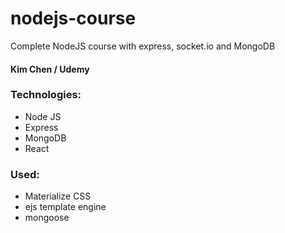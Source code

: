 # nodejs-course

Complete NodeJS course with express, socket.io and MongoDB
#### Kim Chen / Udemy

### Technologies:
- Node JS
- Express
- MongoDB
- React

### Used:
- Materialize CSS
- ejs template engine
- mongoose

